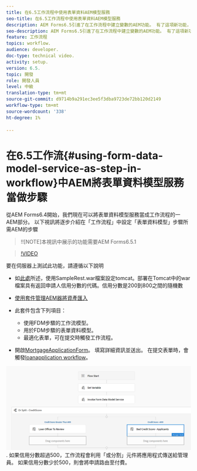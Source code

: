 ```yaml
---
title: 在6.5工作流程中使用表單資料AEM模型服務
seo-title: 在6.5工作流程中使用表單資料AEM模型服務
description: AEM Forms6.5引進了在工作流程中建立變數的AEM功能。 有了這項新功能，在工作流程中使用「叫用表單資料模型服務」AEM變得十分簡單。 以下視訊將引導您瞭解在工作流程中使用「叫用表單資料模型服務」所涉AEM及的步驟。
seo-description: AEM Forms6.5引進了在工作流程中建立變數的AEM功能。 有了這項新功能，在工作流程中使用「叫用表單資料模型服務」AEM變得十分簡單。 以下視訊將引導您瞭解在工作流程中使用「叫用表單資料模型服務」所涉AEM及的步驟。
feature: 工作流程
topics: workflow.
audience: developer.
doc-type: technical video.
activity: setup.
version: 6.5.
topic: 開發
role: 開發人員
level: 中級
translation-type: tm+mt
source-git-commit: d9714b9a291ec3ee5f3dba9723de72bb120d2149
workflow-type: tm+mt
source-wordcount: '338'
ht-degree: 1%

---
```



# 在6.5工作流{#using-form-data-model-service-as-step-in-workflow}中AEM將表單資料模型服務當做步驟

從AEM Forms6.4開始，我們現在可以將表單資料模型服務當成工作流程的一AEM部分。 以下視訊將逐步介紹在「工作流程」中設定「表單資料模型」步驟所需AEM的步驟

>!![NOTE]本視訊中展示的功能需要AEM Forms6.5.1


>[!VIDEO](https://video.tv.adobe.com/v/28145?quality=9&learn=on)

要在伺服器上測試此功能，請遵循以下說明

* 如[此處](https://helpx.adobe.com/experience-manager/kt/forms/using/preparing-datasource-for-form-data-model-tutorial-use.html)所述，使用SampleRest.war檔案設定tomcat。部署在Tomcat中的war檔案具有返回申請人信用分數的代碼。信用分數是200到800之間的隨機數

* [ 使用套件管理AEM器將資產匯入](assets/aem65-loanapplication.zip)
* 此套件包含下列項目：

   * 使用FDM步驟的工作流模型。
   * 用於FDM步驟的表單資料模型。
   * 最適化表單，可在提交時觸發工作流程。
* 開啟[MortgageApplicationForm](http://localhost:4502/content/dam/formsanddocuments/loanapplication/jcr:content?wcmmode=disabled)。 填寫詳細資訊並送出。 在提交表單時，會觸發[loanapplication workflow](http://http://localhost:4502/editor.html/conf/global/settings/workflow/models/LoanApplication2.html)。

![ 工作流程 ](assets/invokefdm651.PNG).
如果信用分數超過500，工作流程會利用「或分割」元件將應用程式傳送給管理員。 如果信用分數少於500，則會將申請路由至付費。

